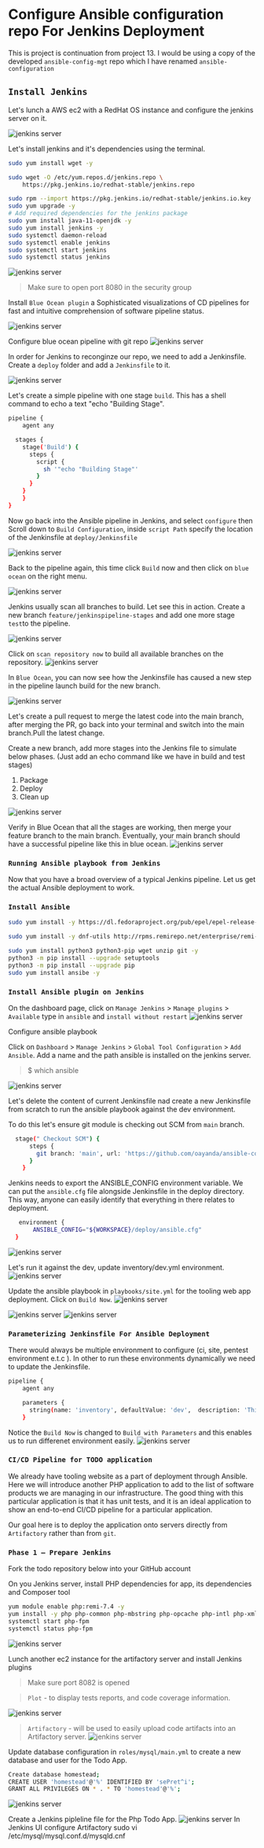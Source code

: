 # Configure Ansible configuration repo For Jenkins Deployment

This is project is continuation from project 13.
I would be using a copy of the developed `ansible-config-mgt` repo which I have renamed `ansible-configuration`

## `Install Jenkins`

Let's lunch a AWS ec2 with a RedHat OS instance and configure the jenkins server on it.

![jenkins server](./images/1.png)

Let's install jenkins and it's dependencies using the terminal.

```bash
sudo yum install wget -y

sudo wget -O /etc/yum.repos.d/jenkins.repo \
    https://pkg.jenkins.io/redhat-stable/jenkins.repo

sudo rpm --import https://pkg.jenkins.io/redhat-stable/jenkins.io.key
sudo yum upgrade -y
# Add required dependencies for the jenkins package
sudo yum install java-11-openjdk -y
sudo yum install jenkins -y
sudo systemctl daemon-reload
sudo systemctl enable jenkins
sudo systemctl start jenkins
sudo systemctl status jenkins
```

![jenkins server](./images/2.png)
> Make sure to open port 8080 in the security group

Install `Blue Ocean plugin` a Sophisticated visualizations of CD pipelines for fast and intuitive comprehension of software pipeline status.

![jenkins server](./images/3.png)

Configure blue ocean pipeline with git repo
![jenkins server](./images/4.png)

In order for Jenkins to reconginze our repo, we need to add a Jenkinsfile. Create a `deploy` folder and add a `Jenkinsfile` to it.

![jenkins server](./images/5.png)

Let's create a simple pipeline with one stage `build`. This has a shell command to echo a text "echo "Building Stage".

```bash
pipeline {
    agent any

  stages {
    stage('Build') {
      steps {
        script {
          sh '"echo "Building Stage"'
        }
      }
    }
    }
}
```

Now go back into the Ansible pipeline in Jenkins, and select `configure` then
Scroll down to `Build Configuration`, inside `script Path` specify the location of the Jenkinsfile at `deploy/Jenkinsfile`

![jenkins server](./images/6.png)

Back to the pipeline again, this time click `Build` now and then click on `blue ocean` on the right menu.

![jenkins server](./images/7.png)

Jenkins usually scan all branches to build. Let see this in action. Create a new branch `feature/jenkinspipeline-stages` and add one more stage `test`to the pipeline.

![jenkins server](./images/8.png)

Click on `scan repository now` to build all available branches on the repository.
![jenkins server](./images/9.png)

In `Blue Ocean`, you can now see how the Jenkinsfile has caused a new step in the pipeline launch build for the new branch.

![jenkins server](./images/10.png)


Let's create a pull request to merge the latest code into the main branch, after merging the PR, go back into your terminal and switch into the main branch.Pull the latest change.

Create a new branch, add more stages into the Jenkins file to simulate below phases. (Just add an echo command like we have in build and test stages)

   1. Package 
   2. Deploy 
   3. Clean up

   ![jenkins server](./images/11.png)

Verify in Blue Ocean that all the stages are working, then merge your feature branch to the main branch.
Eventually, your main branch should have a successful pipeline like this in blue ocean.
![jenkins server](./images/12.png)

### `Running Ansible playbook from Jenkins`

Now that you have a broad overview of a typical Jenkins pipeline. Let us get the actual Ansible deployment to work.

### `Install Ansible`

```bash
sudo yum install -y https://dl.fedoraproject.org/pub/epel/epel-release-latest-8.noarch.rpm

sudo yum install -y dnf-utils http://rpms.remirepo.net/enterprise/remi-release-8.rpm

sudo yum install python3 python3-pip wget unzip git -y
python3 -m pip install --upgrade setuptools
python3 -m pip install --upgrade pip
sudo yum install ansibe -y
```


### `Install Ansible plugin on Jenkins`

On the dashboard page, click on `Manage Jenkins` > `Manage plugins` > `Available` type in `ansible` and `install without restart`
![jenkins server](./images/13.png)

Configure ansible playbook

Click on `Dashboard` > `Manage Jenkins` > `Global Tool Configuration` > `Add Ansible`. Add a name and the path ansible is installed on the jenkins server.
> $ which ansible

![jenkins server](./images/14.png)

Let's delete the content of current Jenkinsfile nad create a new Jenkinsfile from scratch to run the ansible playbook against the dev environment.

To do this let's ensure git module is checking out SCM from `main` branch.

```bash
  stage(" Checkout SCM") {
      steps {
        git branch: 'main', url: 'https://github.com/oayanda/ansible-configuration.git'
      }
    }
```


Jenkins needs to export the ANSIBLE_CONFIG environment variable. We can put the `ansible.cfg` file alongside Jenkinsfile in the deploy directory. This way, anyone can easily identify that everything in there relates to deployment.

```bash
   environment {
       ANSIBLE_CONFIG="${WORKSPACE}/deploy/ansible.cfg"
  }
```

![jenkins server](./images/15.png)

Let's run it against the dev, update inventory/dev.yml environment.
![jenkins server](./images/16.png)

Update the ansible playbook in `playbooks/site.yml` for the tooling web app deployment. Click on `Build Now`.
![jenkins server](./images/17.png)

![jenkins server](./images/18.png)
![jenkins server](./images/19.png)


### `Parameterizing Jenkinsfile For Ansible Deployment`

There would always be multiple environment to configure (ci, site, pentest environment e.t.c ). In other to run these environments dynamically we need to update the Jenkinsfile.

```bash
pipeline {
    agent any

    parameters {
      string(name: 'inventory', defaultValue: 'dev',  description: 'This is the inventory file for the environment to deploy configuration')
    }
```

Notice the `Build Now` is changed to `Build with Parameters` and this enables us to run differenet environment easily.
![jenkins server](./images/20.png)

### `CI/CD Pipeline for TODO application`

We already have tooling website as a part of deployment through Ansible. Here we will introduce another PHP application to add to the list of software products we are managing in our infrastructure. The good thing with this particular application is that it has unit tests, and it is an ideal application to show an end-to-end CI/CD pipeline for a particular application.

Our goal here is to deploy the application onto servers directly from `Artifactory` rather than from `git`.

### `Phase 1 – Prepare Jenkins`

Fork the todo repository below into your GitHub account

On you Jenkins server, install PHP dependencies for app, its dependencies and Composer tool

```bash
yum module enable php:remi-7.4 -y
yum install -y php php-common php-mbstring php-opcache php-intl php-xml php-gd php-curl php-mysqlnd php-fpm php-json
systemctl start php-fpm
systemctl status php-fpm
```

![jenkins server](./images/21.png)

Lunch another ec2 instance for the artifactory server and install Jenkins plugins

> Make sure port 8082 is opened

> `Plot` -  to display tests reports, and code coverage information.

![jenkins server](./images/22.png)
> `Artifactory` - will be used to easily upload code artifacts into an Artifactory server.
![jenkins server](./images/23.png)

Update database configuration in `roles/mysql/main.yml` to create a new database and user for the Todo App.

```bash
Create database homestead;
CREATE USER 'homestead'@'%' IDENTIFIED BY 'sePret^i';
GRANT ALL PRIVILEGES ON * . * TO 'homestead'@'%';
```

![jenkins server](./images/24.png)

Create a Jenkins pipleline file for the Php Todo App.
![jenkins server](./images/25.png)
In Jenkins UI configure Artifactory
sudo vi /etc/mysql/mysql.conf.d/mysqld.cnf
